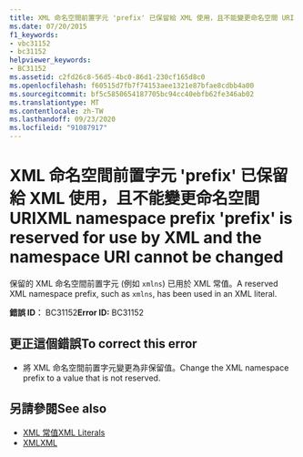 ```yaml
---
title: XML 命名空間前置字元 'prefix' 已保留給 XML 使用，且不能變更命名空間 URI
ms.date: 07/20/2015
f1_keywords:
- vbc31152
- bc31152
helpviewer_keywords:
- BC31152
ms.assetid: c2fd26c8-56d5-4bc0-86d1-230cf165d8c0
ms.openlocfilehash: f60515d7fb7f74153aee1321e87bfae8cdbb4a00
ms.sourcegitcommit: bf5c5850654187705bc94cc40ebfb62fe346ab02
ms.translationtype: MT
ms.contentlocale: zh-TW
ms.lasthandoff: 09/23/2020
ms.locfileid: "91087917"
---
```

# <a name="xml-namespace-prefix-prefix-is-reserved-for-use-by-xml-and-the-namespace-uri-cannot-be-changed"></a><span data-ttu-id="d3308-102">XML 命名空間前置字元 'prefix' 已保留給 XML 使用，且不能變更命名空間 URI</span><span class="sxs-lookup"><span data-stu-id="d3308-102">XML namespace prefix 'prefix' is reserved for use by XML and the namespace URI cannot be changed</span></span>

<span data-ttu-id="d3308-103">保留的 XML 命名空間前置字元 (例如 `xmlns`) 已用於 XML 常值。</span><span class="sxs-lookup"><span data-stu-id="d3308-103">A reserved XML namespace prefix, such as `xmlns`, has been used in an XML literal.</span></span>  
  
 <span data-ttu-id="d3308-104">**錯誤 ID︰** BC31152</span><span class="sxs-lookup"><span data-stu-id="d3308-104">**Error ID:** BC31152</span></span>  
  
## <a name="to-correct-this-error"></a><span data-ttu-id="d3308-105">更正這個錯誤</span><span class="sxs-lookup"><span data-stu-id="d3308-105">To correct this error</span></span>  
  
- <span data-ttu-id="d3308-106">將 XML 命名空間前置字元變更為非保留值。</span><span class="sxs-lookup"><span data-stu-id="d3308-106">Change the XML namespace prefix to a value that is not reserved.</span></span>  
  
## <a name="see-also"></a><span data-ttu-id="d3308-107">另請參閱</span><span class="sxs-lookup"><span data-stu-id="d3308-107">See also</span></span>

- [<span data-ttu-id="d3308-108">XML 常值</span><span class="sxs-lookup"><span data-stu-id="d3308-108">XML Literals</span></span>](../language-reference/xml-literals/index.md)
- [<span data-ttu-id="d3308-109">XML</span><span class="sxs-lookup"><span data-stu-id="d3308-109">XML</span></span>](../programming-guide/language-features/xml/index.md)
